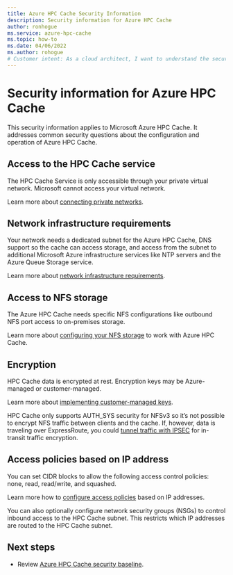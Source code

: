 ```yaml
---
title: Azure HPC Cache Security Information
description: Security information for Azure HPC Cache
author: ronhogue
ms.service: azure-hpc-cache
ms.topic: how-to
ms.date: 04/06/2022
ms.author: rohogue
# Customer intent: As a cloud architect, I want to understand the security configurations and requirements for Azure HPC Cache, so that I can ensure secure access and data protection in our deployment.
---
```


# Security information for Azure HPC Cache

This security information applies to Microsoft Azure HPC Cache. It addresses common security questions about the configuration and operation of Azure HPC Cache.

## Access to the HPC Cache service

The HPC Cache Service is only accessible through your private virtual network. Microsoft cannot access your virtual network.

Learn more about [connecting private networks](/security/benchmark/azure/baselines/hpc-cache-security-baseline).

## Network infrastructure requirements

Your network needs a dedicated subnet for the Azure HPC Cache, DNS support so the cache can access storage, and access from the subnet to additional Microsoft Azure infrastructure services like NTP servers and the Azure Queue Storage service.

Learn more about [network infrastructure requirements](hpc-cache-prerequisites.md#network-infrastructure).

## Access to NFS storage

The Azure HPC Cache needs specific NFS configurations like outbound NFS port access to on-premises storage.

Learn more about [configuring your NFS storage](hpc-cache-prerequisites.md#nfs-storage-requirements) to work with Azure HPC Cache.

## Encryption

HPC Cache data is encrypted at rest. Encryption keys may be Azure-managed or customer-managed.

Learn more about [implementing customer-managed keys](customer-keys.md).

HPC Cache only supports AUTH_SYS security for NFSv3 so it’s not possible to encrypt NFS traffic between clients and the cache. If, however, data is traveling over ExpressRoute, you could [tunnel traffic with IPSEC](../virtual-wan/vpn-over-expressroute.md) for in-transit traffic encryption.

## Access policies based on IP address

You can set CIDR blocks to allow the following access control policies: none, read, read/write, and squashed.

Learn more how to [configure access policies](access-policies.md) based on IP addresses.

You can also optionally configure network security groups (NSGs) to control inbound access to the HPC Cache subnet. This restricts which IP addresses are routed to the HPC Cache subnet.

## Next steps

* Review [Azure HPC Cache security baseline](/security/benchmark/azure/baselines/hpc-cache-security-baseline).
